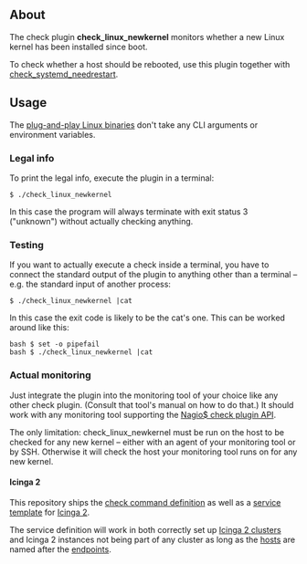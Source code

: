 ## About

The check plugin **check\_linux\_newkernel** monitors
whether a new Linux kernel has been installed since boot.

To check whether a host should be rebooted, use this plugin
together with [check_systemd_needrestart].

## Usage

The [plug-and-play Linux binaries]
don't take any CLI arguments or environment variables.

### Legal info

To print the legal info, execute the plugin in a terminal:

```
$ ./check_linux_newkernel
```

In this case the program will always terminate with exit status 3 ("unknown")
without actually checking anything.

### Testing

If you want to actually execute a check inside a terminal,
you have to connect the standard output of the plugin to anything
other than a terminal – e.g. the standard input of another process:

```
$ ./check_linux_newkernel |cat
```

In this case the exit code is likely to be the cat's one.
This can be worked around like this:

```
bash $ set -o pipefail
bash $ ./check_linux_newkernel |cat
```

### Actual monitoring

Just integrate the plugin into the monitoring tool of your choice
like any other check plugin. (Consult that tool's manual on how to do that.)
It should work with any monitoring tool
supporting the [Nagio$ check plugin API].

The only limitation: check\_linux\_newkernel must be run on the host
to be checked for any new kernel –
either with an agent of your monitoring tool or by SSH.
Otherwise it will check the host
your monitoring tool runs on for any new kernel.

#### Icinga 2

This repository ships the [check command definition]
as well as a [service template] for [Icinga 2].

The service definition will work in both correctly set up [Icinga 2 clusters]
and Icinga 2 instances not being part of any cluster
as long as the [hosts] are named after the [endpoints].

[check_systemd_needrestart]: https://github.com/Al2Klimov/check_systemd_needrestart
[plug-and-play Linux binaries]: https://github.com/Al2Klimov/check_linux_newkernel/releases
[Nagio$ check plugin API]: https://nagios-plugins.org/doc/guidelines.html#AEN78
[check command definition]: ./icinga2/check_linux_newkernel.conf
[service template]: ./icinga2/check_linux_newkernel-service.conf
[Icinga 2]: https://www.icinga.com/docs/icinga2/latest/doc/01-about/
[Icinga 2 clusters]: https://www.icinga.com/docs/icinga2/latest/doc/06-distributed-monitoring/
[hosts]: https://www.icinga.com/docs/icinga2/latest/doc/09-object-types/#host
[endpoints]: https://www.icinga.com/docs/icinga2/latest/doc/09-object-types/#endpoint
